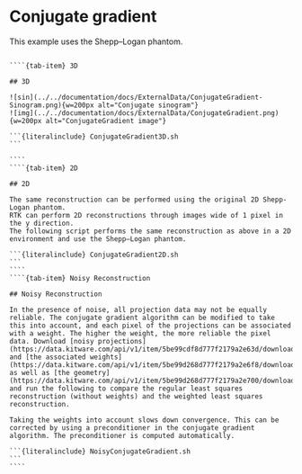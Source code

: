 # Conjugate gradient

This example uses the Shepp–Logan phantom.

`````{tab-set}

````{tab-item} 3D

## 3D

![sin](../../documentation/docs/ExternalData/ConjugateGradient-Sinogram.png){w=200px alt="Conjugate sinogram"}
![img](../../documentation/docs/ExternalData/ConjugateGradient.png){w=200px alt="ConjugateGradient image"}

```{literalinclude} ConjugateGradient3D.sh
```

````
````{tab-item} 2D

## 2D

The same reconstruction can be performed using the original 2D Shepp-Logan phantom.
RTK can perform 2D reconstructions through images wide of 1 pixel in the y direction.
The following script performs the same reconstruction as above in a 2D environment and use the Shepp–Logan phantom.

```{literalinclude} ConjugateGradient2D.sh
```
````
````{tab-item} Noisy Reconstruction

## Noisy Reconstruction

In the presence of noise, all projection data may not be equally reliable. The conjugate gradient algorithm can be modified to take this into account, and each pixel of the projections can be associated with a weight. The higher the weight, the more reliable the pixel data. Download [noisy projections](https://data.kitware.com/api/v1/item/5be99cdf8d777f2179a2e63d/download) and [the associated weights](https://data.kitware.com/api/v1/item/5be99d268d777f2179a2e6f8/download), as well as [the geometry](https://data.kitware.com/api/v1/item/5be99d268d777f2179a2e700/download), and run the following to compare the regular least squares reconstruction (without weights) and the weighted least squares reconstruction.

Taking the weights into account slows down convergence. This can be corrected by using a preconditioner in the conjugate gradient algorithm. The preconditioner is computed automatically.

```{literalinclude} NoisyConjugateGradient.sh
```
````
`````